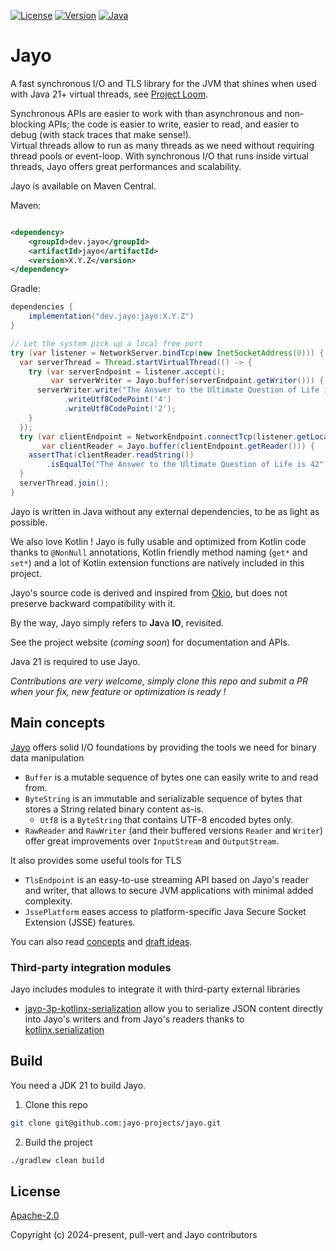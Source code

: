 [![License](https://img.shields.io/badge/license-Apache%20License%202.0-blue.svg?logo=apache&style=flat-square)](https://www.apache.org/licenses/LICENSE-2.0)
[![Version](https://img.shields.io/maven-central/v/dev.jayo/jayo?logo=apache-maven&color=&style=flat-square)](https://central.sonatype.com/artifact/dev.jayo/jayo)
[![Java](https://img.shields.io/badge/Java-21-ED8B00?logo=openjdk&logoColor=white&style=flat-square)](https://www.java.com/en/download/help/whatis_java.html)

# Jayo

A fast synchronous I/O and TLS library for the JVM that shines when used with Java 21+ virtual threads, see
[Project Loom](https://openjdk.org/projects/loom/).

Synchronous APIs are easier to work with than asynchronous and non-blocking APIs; the code is easier to write, easier to
read, and easier to debug (with stack traces that make sense!). \
Virtual threads allow to run as many threads as we need without requiring thread pools or event-loop. With synchronous
I/O that runs inside virtual threads, Jayo offers great performances and scalability.

Jayo is available on Maven Central.

Maven:

```xml

<dependency>
    <groupId>dev.jayo</groupId>
    <artifactId>jayo</artifactId>
    <version>X.Y.Z</version>
</dependency>
```

Gradle:

```groovy
dependencies {
    implementation("dev.jayo:jayo:X.Y.Z")
}
```

```java
// Let the system pick up a local free port
try (var listener = NetworkServer.bindTcp(new InetSocketAddress(0))) {
  var serverThread = Thread.startVirtualThread(() -> {
    try (var serverEndpoint = listener.accept();
         var serverWriter = Jayo.buffer(serverEndpoint.getWriter())) {
      serverWriter.write("The Answer to the Ultimate Question of Life is ")
            .writeUtf8CodePoint('4')
            .writeUtf8CodePoint('2');
    }
  });
  try (var clientEndpoint = NetworkEndpoint.connectTcp(listener.getLocalAddress());
       var clientReader = Jayo.buffer(clientEndpoint.getReader())) {
    assertThat(clientReader.readString())
        .isEqualTo("The Answer to the Ultimate Question of Life is 42");
  }
  serverThread.join();
}
```

Jayo is written in Java without any external dependencies, to be as light as possible.

We also love Kotlin ! Jayo is fully usable and optimized from Kotlin code thanks to `@NonNull` annotations, Kotlin
friendly method naming (`get*` and `set*`) and a lot of Kotlin extension functions are natively included in this project.

Jayo's source code is derived and inspired from [Okio](https://github.com/square/okio), but does not preserve backward
compatibility with it.

By the way, Jayo simply refers to **Ja**va **IO**, revisited.

See the project website (*coming soon*) for documentation and APIs.

Java 21 is required to use Jayo.

*Contributions are very welcome, simply clone this repo and submit a PR when your fix, new feature or optimization is
ready !*

## Main concepts

[Jayo](./core) offers solid I/O foundations by providing the tools we need for binary data manipulation
* `Buffer` is a mutable sequence of bytes one can easily write to and read from.
* `ByteString` is an immutable and serializable sequence of bytes that stores a String related binary content as-is.
  * `Utf8` is a `ByteString` that contains UTF-8 encoded bytes only.
* `RawReader` and `RawWriter` (and their buffered versions `Reader` and `Writer`) offer great improvements over
`InputStream` and `OutputStream`.

It also provides some useful tools for TLS
* `TlsEndpoint` is an easy-to-use streaming API based on Jayo's reader and writer, that allows to secure JVM
applications with minimal added complexity.
* `JssePlatform` eases access to platform-specific Java Secure Socket Extension (JSSE) features.

You can also read [concepts](CONCEPT.md) and [draft ideas](DRAFT_IDEAS.md).

### Third-party integration modules

Jayo includes modules to integrate it with third-party external libraries
* [jayo-3p-kotlinx-serialization](./third-party/kotlinx-serial) allow you to serialize JSON content directly into Jayo's writers and
from Jayo's readers thanks to [kotlinx.serialization](https://github.com/Kotlin/kotlinx.serialization)

## Build

You need a JDK 21 to build Jayo.

1. Clone this repo

```bash
git clone git@github.com:jayo-projects/jayo.git
```

2. Build the project

```bash
./gradlew clean build
```

## License

[Apache-2.0](https://opensource.org/license/apache-2-0)

Copyright (c) 2024-present, pull-vert and Jayo contributors
